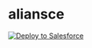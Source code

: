 # aliansce
<a href="https://githubsfdeploy.herokuapp.com?owner=jduarte-bernardo&repo=aliansce&ref=master">
  <img alt="Deploy to Salesforce"
       src="https://raw.githubusercontent.com/afawcett/githubsfdeploy/master/deploy.png">
</a>
